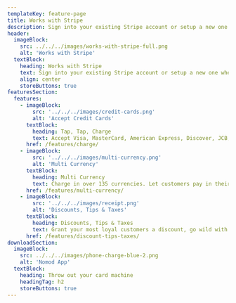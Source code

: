 ```yaml
---
templateKey: feature-page
title: Works with Stripe
description: Sign into your existing Stripe account or setup a new one when signing up!
header:
  imageBlock:
    src: ../../../images/works-with-stripe-full.png
    alt: 'Works with Stripe'
  textBlock:
    heading: Works with Stripe
    text: Sign into your existing Stripe account or setup a new one when signing up!
    align: center
    storeButtons: true
featuresSection:
  features:
    - imageBlock:
        src: '../../../images/credit-cards.png'
        alt: 'Accept Credit Cards'
      textBlock:
        heading: Tap, Tap, Charge
        text: Accept Visa, MasterCard, American Express, Discover, JCB, Union Pay, and a bunch more with a few simple taps
      href: /features/charge/
    - imageBlock:
        src: '../../../images/multi-currency.png'
        alt: 'Multi Currency'
      textBlock:
        heading: Multi Currency
        text: Charge in over 135 currencies. Let customers pay in their native currency, you get paid in yours
      href: /features/multi-currency/
    - imageBlock:
        src: '../../../images/receipt.png'
        alt: 'Discounts, Tips & Taxes'
      textBlock:
        heading: Discounts, Tips & Taxes
        text: Grant your most loyal customers a discount, go wild with tips for your team, and capture taxes to stay compliant
      href: /features/discount-tips-taxes/
downloadSection:
  imageBlock:
    src: ../../../images/phone-charge-blue-2.png
    alt: 'Nomod App'
  textBlock:
    heading: Throw out your card machine
    headingTag: h2
    storeButtons: true
---
```


